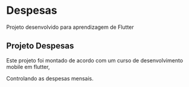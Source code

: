 # Despesas

Projeto desenvolvido para aprendizagem de Flutter

## Projeto Despesas

Este projeto foi montado de acordo com um curso de desenvolvimento mobile em flutter,

Controlando as despesas mensais.
